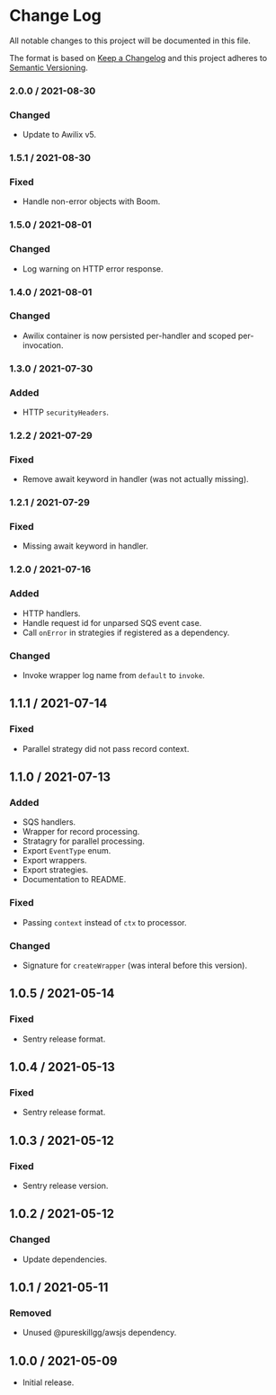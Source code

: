 # Change Log

All notable changes to this project will be documented in this file.

The format is based on [Keep a Changelog](https://keepachangelog.com/)
and this project adheres to [Semantic Versioning](https://semver.org/).

### 2.0.0 / 2021-08-30

### Changed

- Update to Awilix v5.

### 1.5.1 / 2021-08-30

### Fixed

- Handle non-error objects with Boom.

### 1.5.0 / 2021-08-01

### Changed

- Log warning on HTTP error response.

### 1.4.0 / 2021-08-01

### Changed

- Awilix container is now persisted per-handler and scoped per-invocation.

### 1.3.0 / 2021-07-30

### Added

- HTTP `securityHeaders`.

### 1.2.2 / 2021-07-29

### Fixed

- Remove await keyword in handler (was not actually missing).

### 1.2.1 / 2021-07-29

### Fixed

- Missing await keyword in handler.

### 1.2.0 / 2021-07-16

### Added

- HTTP handlers.
- Handle request id for unparsed SQS event case.
- Call `onError` in strategies if registered as a dependency.

### Changed

- Invoke wrapper log name from `default` to `invoke`.

## 1.1.1 / 2021-07-14

### Fixed

- Parallel strategy did not pass record context.

## 1.1.0 / 2021-07-13

### Added

- SQS handlers.
- Wrapper for record processing.
- Stratagry for parallel processing.
- Export `EventType` enum.
- Export wrappers.
- Export strategies.
- Documentation to README.

### Fixed

- Passing `context` instead of `ctx` to processor.

### Changed

- Signature for `createWrapper` (was interal before this version).

## 1.0.5 / 2021-05-14

### Fixed

- Sentry release format.

## 1.0.4 / 2021-05-13

### Fixed

- Sentry release format.

## 1.0.3 / 2021-05-12

### Fixed

- Sentry release version.

## 1.0.2 / 2021-05-12

### Changed

- Update dependencies.

## 1.0.1 / 2021-05-11

### Removed

- Unused @pureskillgg/awsjs dependency.

## 1.0.0 / 2021-05-09

- Initial release.
